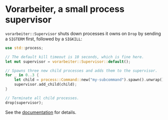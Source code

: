 # Vorarbeiter, a small process supervisor

`vorarbeiter::Supervisor` shuts down processes it owns on `Drop` by sending a `SIGTERM` first, followed by a `SIGKILL`:

```rust
use std::process;

// The default kill timeout is 10 seconds, which is fine here.
let mut supervisor = vorarbeiter::Supervisor::default();

// Spawns three new child processes and adds them to the supervisor.
for _ in 0..3 {
    let child = process::Command::new("my-subcommand").spawn().unwrap();
    supervisor.add_child(child);
}

// Terminate all child processes.
drop(supervisor);
```

See the [documentation](https://docs.rs/vorarbeiter) for details.
